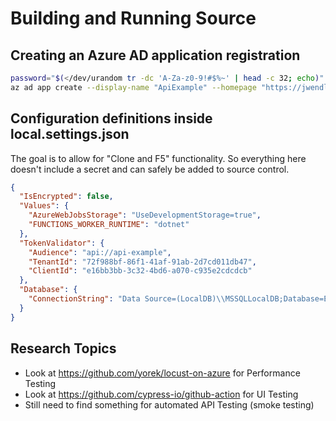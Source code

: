 # Building and Running Source

## Creating an Azure AD application registration

```bash
password="$(</dev/urandom tr -dc 'A-Za-z0-9!#$%~' | head -c 32; echo)"
az ad app create --display-name "ApiExample" --homepage "https://jwendl.net/" --identifier-uris "api://api-example" --reply-urls "https://localhost/" --password "$password"
```

## Configuration definitions inside local.settings.json

The goal is to allow for "Clone and F5" functionality. So everything here doesn't include a secret and can safely be added to source control.

```json
{
  "IsEncrypted": false,
  "Values": {
    "AzureWebJobsStorage": "UseDevelopmentStorage=true",
    "FUNCTIONS_WORKER_RUNTIME": "dotnet"
  },
  "TokenValidator": {
    "Audience": "api://api-example",
    "TenantId": "72f988bf-86f1-41af-91ab-2d7cd011db47",
    "ClientId": "e16bb3bb-3c32-4bd6-a070-c935e2cdcdcb"
  },
  "Database": {
    "ConnectionString": "Data Source=(LocalDB)\\MSSQLLocalDB;Database=EFProviders.InMemory;Trusted_Connection=True;ConnectRetryCount=0;"
  }
}
```

## Research Topics

- Look at https://github.com/yorek/locust-on-azure for Performance Testing
- Look at https://github.com/cypress-io/github-action for UI Testing
- Still need to find something for automated API Testing (smoke testing)